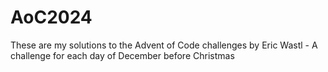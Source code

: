 # AoC2024
These are my solutions to the Advent of Code challenges by Eric Wastl - A challenge for each day of December before Christmas
